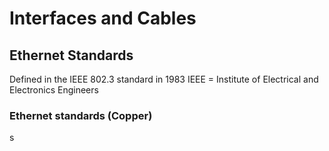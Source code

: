 <h1>Interfaces and Cables</h1>

<h2>Ethernet Standards</h2>
    
 Defined in the IEEE 802.3 standard in 1983
 IEEE = Institute of Electrical and Electronics Engineers

<h3>Ethernet standards (Copper)</h3>
 s 